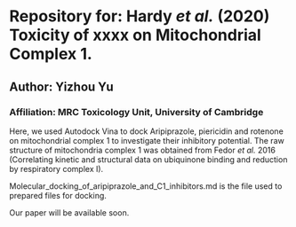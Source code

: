 # Repository for: Hardy *et al.* (2020) Toxicity of xxxx on Mitochondrial Complex 1.

## Author: Yizhou Yu

### Affiliation: MRC Toxicology Unit, University of Cambridge

Here, we used Autodock Vina to dock Aripiprazole, piericidin and rotenone on mitochondrial complex 1 to investigate their inhibitory potential. The raw structure of mitochondria complex 1 was obtained from Fedor *et al.* 2016 (Correlating kinetic and structural data on ubiquinone
binding and reduction by respiratory complex I). 

Molecular_docking_of_aripiprazole_and_C1_inhibitors.md is the file used to prepared files for docking. 

Our paper will be available soon. 
